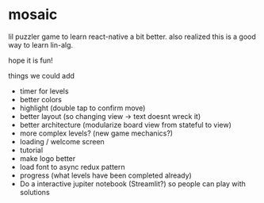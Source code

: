 # mosaic

lil puzzler game to learn react-native a bit better. also realized this is a good way to learn lin-alg.

hope it is fun!

things we could add
- timer for levels
- better colors
- highlight (double tap to confirm move)
- better layout (so changing view -> text doesnt wreck it)
- better architecture (modularize board view from stateful to view)
- more complex levels? (new game mechanics?)
- loading / welcome screen
- tutorial
- make logo better
- load font to async redux pattern
- progress (what levels have been completed already)
- Do a interactive jupiter notebook (Streamlit?) so people can play with solutions
